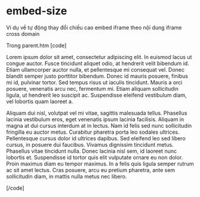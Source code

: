 # embed-size
Ví dụ về tự động thay đổi chiều cao embed iframe theo nội dung iframe cross domain

Trong parent.htm
[code]
<html>
<head>
    <meta charset="utf-8">
    <script>

        window.addEventListener("message", function (event) {
            //console.log("A nhận được", event);
            //Nếu iframe postMessage có dữ liệu dạng {type:'embed-size',height:'document.body.scrollHeight',href: window.location.href}
            if (typeof (event.data) === 'object'
                && event.data.type === "embed-size"
                && typeof (event.data.href) == "string"
                && event.data.href.length > 0) {
                //tìm đến các iframe có src = event.data.href bao gồm cả src tương đối và tuyệt đối 
                document.querySelectorAll('iframe[src="' + event.data.href + '"],iframe[src="' + event.data.href.slice(location.origin.length) + '"]').forEach(function (o) {
                    o.style.height = event.data.height + "px";//set lại chiều cao của iframe
                });
                console.log(event.data.href,event.data.href);
            }
        }, false);

    </script>
</head>
<body>
    <p>Chiều cao iframe tự động được resize lại theo nội dung trong iframe</p> 
    <iframe src="/iframe.htm" height="200"></iframe>
</body>
</html>
[/code]
   Trong iframe.htm
[code]
<html>
<head>
    <meta charset="utf-8">
    <script>
        window.addEventListener("load", function () {
            if (window !== window.parent) {
                //Gửi thông điệp đến parent để parent chỉnh lại chiều cao khi được embed bằng iframe
                window.parent.postMessage({
                    type: 'embed-size',
                    height: document.body.scrollHeight,
                    href: window.location.href
                }, "*");
            }
        });
    </script>
</head>
<body>
    <div id="lipsum">
        <p>
            Lorem ipsum dolor sit amet, consectetur adipiscing elit. In euismod lacus ut congue auctor. Fusce tincidunt aliquet odio, at hendrerit velit bibendum id. Etiam ullamcorper auctor nulla, et pellentesque mi consequat vel. Donec blandit semper justo porttitor bibendum. Donec id mauris posuere, finibus mi id, pulvinar tortor. Sed tempus risus ut iaculis tincidunt. Mauris a orci posuere, venenatis arcu nec, fermentum mi. Etiam aliquam sollicitudin ligula, ut hendrerit leo suscipit ac. Suspendisse eleifend vestibulum diam, vel lobortis quam laoreet a.
        </p>
        <p>
            Aliquam dui nisl, volutpat vel mi vitae, sagittis malesuada tellus. Phasellus lacinia vestibulum eros, eget venenatis ipsum lacinia facilisis. Aliquam in magna at dui cursus interdum at in lectus. Nam id felis sed nunc sollicitudin fringilla eu auctor metus. Curabitur pharetra porta leo sodales ultrices. Pellentesque cursus dolor id ultrices dapibus. Sed eleifend leo sed libero cursus, in posuere dui faucibus. Vivamus dignissim tincidunt metus. Phasellus vitae tincidunt nulla. Donec lacinia nisl sem, id laoreet nunc lobortis et. Suspendisse id tortor quis elit vulputate ornare eu non dolor. Proin maximus diam eu tempor maximus. In a felis quis ligula semper rutrum ac sit amet lectus. Cras posuere, arcu eu pretium pharetra, ante sem sollicitudin diam, in mattis nulla metus nec libero.
        </p>
    </div>
</body>
</html>
[/code]
